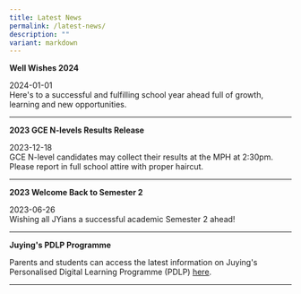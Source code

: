 ```yaml
---
title: Latest News
permalink: /latest-news/
description: ""
variant: markdown
---
```

<p><strong>Well Wishes 2024</strong></p>
<p>2024-01-01<br>Here's to a successful and fulfilling school year ahead full of growth, learning and new opportunities.</p>
<hr>


<p><strong>2023 GCE N-levels Results Release</strong></p>
<p>2023-12-18<br>GCE N-level candidates may collect their results at the MPH at 2:30pm. Please report in full school attire with proper haircut. </p>
<hr>

<p><strong>2023 Welcome Back to Semester 2</strong></p>
<p>2023-06-26<br>Wishing all JYians a successful academic Semester 2 ahead!</p>
<hr>


<p><strong>Juying's PDLP Programme</strong></p>
<p>Parents and students can access the latest information on Juying's Personalised Digital Learning Programme (PDLP) <a href="/programmes/personalised-digital-learning-programme-pdlp" rel="noopener">here</a>.&nbsp;</p>
<hr>

